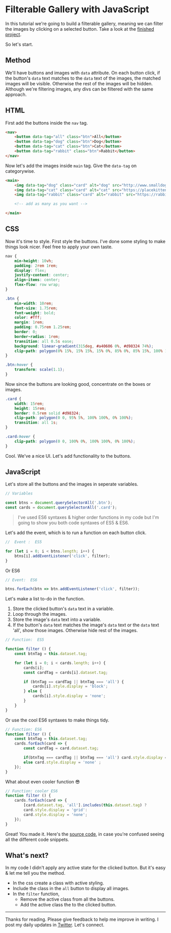 # Filterable Gallery with JavaScript

In this tutorial we're going to build a filterable gallery, meaning we can filter the images by clicking on a selected button. Take a look at the [finished project](https://all-js.netlify.app/35-fluffyFrn).

So let's start.

## Method

We'll have buttons and images with `data` attribute. On each button click, if the button's `data` text matches to the `data` text of the images, the matched images will be visible. Otherwise the rest of the images will be hidden. Although we're filtering images, any divs can be filtered with the same approach.

## HTML

First add the buttons inside the `nav` tag.

```html
<nav>
    <button data-tag="all" class="btn">All</button>
    <button data-tag="dog" class="btn">Dog</button>
    <button data-tag="cat" class="btn">Cat</button>
    <button data-tag="rabbit" class="btn">Rabbit</button>
</nav>
```

Now let's add the images inside `main` tag. Give the `data-tag` on categorywise.

```html
<main>
    <img data-tag="dog" class="card" alt="dog" src="http://www.smalldogbreeds.info/wp-content/uploads/2016/02/teddy-bear-pomeranian.gif">
    <img data-tag="cat" class="card" alt="cat" src="https://placekitten.com/150/150">
    <img data-tag="rabbit" class="card" alt="rabbit" src="https://rabbit.org/graphics/fun/netbunnies/vincent-langhans1.jpg">

    <!-- add as many as you want -->

</main>
```

## CSS

Now it's time to style. First style the buttons. I've done some styling to make things look nicer. Feel free to apply your own taste.

```css
nav {
    min-height: 10vh;
    padding: 2rem 1rem;
    display: flex;
    justify-content: center;
    align-items: center;
    flex-flow: row wrap;
}

.btn {
    min-width: 10rem;
    font-size: 1.75rem;
    font-weight: bold;
    color: #fff;
    margin: 1rem;
    padding: 0.75rem 1.25rem;
    border: 0;
    border-radius: 1rem;
    transition: all 0.5s ease;
    background: linear-gradient(315deg, #a40606 0%, #d98324 74%);
    clip-path: polygon(0% 15%, 15% 15%, 15% 0%, 85% 0%, 85% 15%, 100% 15%, 100% 85%, 85% 85%, 85% 100%, 15% 100%, 15% 85%, 0% 85%);
}

.btn:hover {
    transform: scale(1.1);
}
```

Now since the buttons are looking good, concentrate on the boxes or images.

```css
.card {
    width: 15rem;
    height: 15rem;
    border: 0.5rem solid #d98324;
    clip-path: polygon(0 0, 95% 5%, 100% 100%, 0% 100%);
    transition: all 1s;
}

.card:hover {
    clip-path: polygon(0 0, 100% 0%, 100% 100%, 0% 100%);
}
```

Cool. We've a nice UI. Let's add functionality to the buttons.

## JavaScript

Let's store all  the buttons and the images in seperate variables.

```js
// Variables

const btns = document.querySelectorAll('.btn');
const cards = document.querySelectorAll('.card');
```

>  I've used ES6 syntaxes & higher order functions in my code but I'm going to show you both code syntaxes of ES5 & ES6.

Let's add the event, which is to run a function on each button click.

```js
//  Event :  ES5

for (let i = 0; i < btns.length; i++) {
    btns[i].addEventListener('click', filter);
}
```

Or ES6

```js
// Event:  ES6

btns.forEach(btn => btn.addEventListener('click', filter));
```

Let's make a list to-do in the function.

1. Store the clicked button's `data` text in a variable.
2. Loop through the images.
3. Store the image's `data` text into  a variable.
4. If the button's `data` text matches the image's `data` text or the `data` text 'all', show those images. Otherwise hide rest of the images.

```js
// Function:  ES5

function filter () {
    const btnTag = this.dataset.tag;

    for (let i = 0; i < cards.length; i++) {
        cards[i];
        const cardTag = cards[i].dataset.tag;

        if (btnTag == cardTag || btnTag === 'all') {
            cards[i].style.display = 'block';
        } else {
            cards[i].style.display = 'none';
        }
    }
}
```

Or use the cool ES6 syntaxes to make things tidy.

```js
// Function: ES6
function filter () {
    const btnTag = this.dataset.tag;
    cards.forEach(card => {
        const cardTag = card.dataset.tag;

        if(btnTag === cardTag || btnTag === 'all') card.style.display = 'block';
        else card.style.display = 'none' ;
    });
}
```

What about even cooler function 😎

```js
// Function: cooler ES6
function filter () {
    cards.forEach(card => {
        [card.dataset.tag, 'all'].includes(this.dataset.tag) ?
        card.style.display = 'grid':
        card.style.display = 'none';
    });
}
```

Great! You made it. Here's the [source code](https://github.com/TutulDevs/All-JavaScript/tree/master/35-fluffyFrn), in case you're confused seeing all the different code snippets.

## What's next?

In my code I didn't apply any active state for the clicked button. But it's easy & let me tell you the method.

- In the css create a class with active styling.
- Include the class in the `all` button to display all images.
- In the `filter` function,
    - Remove the active class from all the buttons.
    - Add the active class the to the clicked button.

----

Thanks for reading. Please give feedback to help me improve in writing. I post my daily updates in [Twitter](https://twitter.com/TutulDevs). Let's connect.
